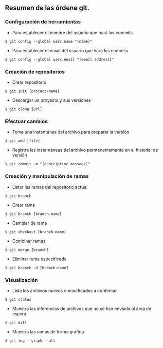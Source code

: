 ## Resumen de las órdene git.

### Configuración de herramientas

- Para establecer el nombre del usuario que hará los commits

``
$ git config --global user.name "[name]" 
``
- Para establecer el email del usuario que hará los commits

``
$ git config --global user.email "[email address]" 
``
### Creación de repositorios

- Crear repositorio

``
$ git init [project-name] 
``
- Descargar un proyecto y sus versiones

``
$ git clone [url]
``
### Efectuar cambios

- Toma una instantánea del archivo para preparar la versión

``
$ git add [file]
``
- Registra las instantáneas del archivo permanentemente en el historial de versión

``
$ git commit -m "[descriptive message]"
``
### Creación y manipulación de ramas

- Listar las ramas del repositorio actual

``
$ git branch
``
- Crear rama

``
$ git branch [branch-name]
``
- Cambiar de rama

``
$ git checkout [branch-name]
``
- Combinar ramas

``
$ git merge [branch]
``
- Eliminar rama especificada

``
$ git branch -d [branch-name]
``
### Visualización

- Lista los archivos nuevos o modificados a confirmar

``
$ git status
``
- Muestra las diferencias de archivos que no se han enviado al área de espera.

``
$ git diff
``
- Muestra las ramas de forma gráfica

``
$ git log --graph --all
``